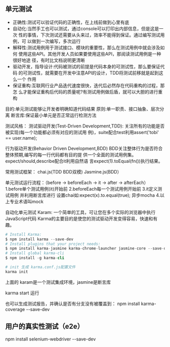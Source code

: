 ## 单元测试
* 正确性:测试可以验证代码的正确性，在上线前做到心里有底
* 自动化:当然手工也可以测试，通过console可以打印出内部信息，但是这是一次 性的事情，下次测试还需要从头来过，效率不能得到保证。通过编写测试用例，可 以做到一次编写，多次运行
* 解释性:测试用例用于测试接口、模块的重要性，那么在测试用例中就会涉及如何 使用这些API。其他开发人员如果要使用这些API，那阅读测试用例是一种很好地途 径，有时比文档说明更清晰
* 驱动开发，指导设计:代码被测试的前提是代码本身的可测试性，那么要保证代码 的可测试性，就需要在开发中注意API的设计，TDD将测试前移就是起到这么一个 作用
* 保证重构:互联网行业产品迭代速度很快，迭代后必然存在代码重构的过程，那怎
么才能保证重构后代码的质量呢?有测试用例做后盾，就可以大胆的进行重构

目的:单元测试能够让开发者明确知道代码结果
原则:单一职责、接口抽象、层次分离
断言库:保证最小单元是否正常运行检测方法

测试风格：
测试驱动开发(Test-Driven Development,TDD): 关注所有的功能是否被实现(每一个功能都必须有对应的测试用 例)，suite配合test利用assert('tobi' == user.name);

行为驱动开发(Behavior Driven Development,BDD) BDD关注整体行为是否符合整体预期,编写的每一行代码都有目的提 供一个全面的测试用例集。expect/should,describe配合it利用自然语 言expect(1).toEqual(fn())执行结果。


常用测试框架：
chai.js(TDD BDD双模)
Jasmine.js(BDD）

单元测试运行流程：（before -> beforeEach -> it -> after -> afterEach）
1.before单个测试用例(it)开始前 
2.beforeEach每一个测试用例开始前 
3.it定义测试用例 并利用断言库进行 设置chai如:expect(x).to.equal(true); 异步mocha
4.以上专业术语叫mock


自动化单元测试
Karam: 一个简单的工具，可让您在多个实际的浏览器中执行JavaScript代码
Karma的主要目的是使您的测试驱动开发变得容易，快速和有趣。

```s
# Install Karma:
$ npm install karma --save-dev
# Install plugins that your project needs:
$ npm install karma-jasmine karma-chrome-launcher jasmine-core --save-dev
# Install global karma-cli
$ npm install -g karma-cli

# init 生成 karma.conf.js配置文件
karma init 
```
上面的 karam是一个测试集成环境，jasmine是断言库

karma start 运行

也可以生成测试报告，并确认是否有分支没有被覆盖到：
npm install karma-coverage --save-dev


## 用户的真实性测试（e2e）
npm install selenium-webdriver --save-dev
